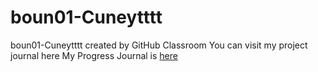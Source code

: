 # boun01-Cuneytttt
boun01-Cuneytttt created by GitHub Classroom
You can visit my project journal here
My Progress Journal is [here](https://pjournal.github.io/boun01-Cuneytttt/)
